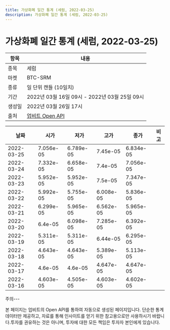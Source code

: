 ```yaml
---
title: 가상화폐 일간 통계 (세럼, 2022-03-25)
description: 가상화폐 일간 통계 (세럼, 2022-03-25)
---
```


가상화폐 일간 통계 (세럼, 2022-03-25)
===

|항목|내용|
|--|--|
|종목|세럼|
|마켓|BTC-SRM|
|종류|일 단위 캔들 (10일치)|
|기간|2022년 03월 16일 09시 - 2022년 03월 25일 09시|
|생성일|2022년 03월 26일 17시|
|출처|[업비트 Open API](https://docs.upbit.com)|


|날짜|시가|저가|고가|종가|비고|
|--|--|--|--|--|--|
|2022-03-25|7.056e-05|6.789e-05|7.45e-05|6.834e-05|    |
|2022-03-24|7.332e-05|6.658e-05|7.4e-05|7.056e-05|    |
|2022-03-23|5.952e-05|5.952e-05|7.5e-05|7.347e-05|    |
|2022-03-22|5.992e-05|5.755e-05|6.008e-05|5.836e-05|    |
|2022-03-21|6.299e-05|5.965e-05|6.562e-05|5.965e-05|    |
|2022-03-20|6.4e-05|6.098e-05|7.285e-05|6.392e-05|    |
|2022-03-19|5.311e-05|5.311e-05|6.44e-05|6.295e-05|    |
|2022-03-18|4.643e-05|4.643e-05|5.389e-05|5.113e-05|    |
|2022-03-17|4.6e-05|4.6e-05|4.647e-05|4.647e-05|    |
|2022-03-16|4.603e-05|4.505e-05|4.603e-05|4.602e-05|    |


주의---

본 페이지는 업비트의 Open API를 통하여 자동으로 생성된 페이지입니다. 단순한 통계 데이터만 제공하고, 자료를 통해 인사이트를 얻기 위한 참고용으로만 사용하시기 바랍니다.투자를 권유하는 것은 아니며, 투자에 대한 모든 책임은 투자자 본인에게 있습니다.